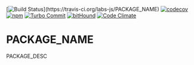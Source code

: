 [![Build Status](https://travis-ci.org/labs-js/PACKAGE_NAME.svg?)](https://travis-ci.org/labs-js/PACKAGE_NAME)
[![codecov](https://codecov.io/gh/labs-js/PACKAGE_NAME/branch/develop/graph/badge.svg)](https://codecov.io/gh/labs-js/PACKAGE_NAME)
[![npm](https://img.shields.io/npm/v/PACKAGE_NAME.svg?style=flat)](https://www.npmjs.com/package/PACKAGE_NAME)
[![Turbo Commit](https://img.shields.io/badge/Turbo_Commit-on-3DD1F2.svg)](https://github.com/labs-js/turbo-commit/blob/master/CONVENTION.md)
[![bitHound](https://www.bithound.io/github/labs-js/PACKAGE_NAME/badges/score.svg)](https://www.bithound.io/github/labs-js/PACKAGE_NAME)
[![Code Climate](https://codeclimate.com/github/labs-js/turbo-commit/badges/gpa.svg)](https://codeclimate.com/github/labs-js/PACKAGE_NAME)

# PACKAGE_NAME

PACKAGE_DESC
